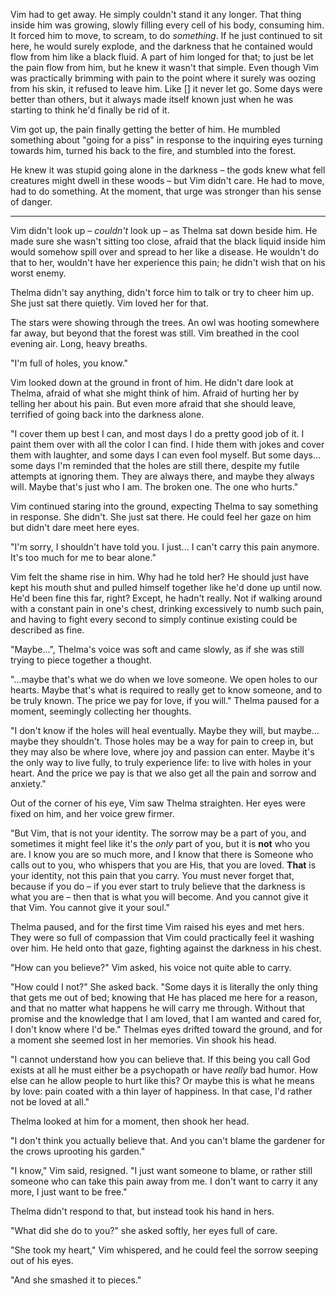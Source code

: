 Vim had to get away. He simply couldn't stand it any longer. That thing inside him was growing, slowly filling every cell of his body, consuming him. It forced him to move, to scream, to do *something*. If he just continued to sit here, he would surely explode, and the darkness that he contained would flow from him like a black fluid. A part of him longed for that; to just be let the pain flow from him, but he knew it wasn't that simple. Even though Vim was practically brimming with pain to the point where it surely was oozing from his skin, it refused to leave him. Like [] it never let go. Some days were better than others, but it always made itself known just when he was starting to think he'd finally be rid of it. 

Vim got up, the pain finally getting the better of him. He mumbled something about "going for a piss" in response to the inquiring eyes turning towards him, turned his back to the fire, and stumbled into the forest.

He knew it was stupid going alone in the darkness – the gods knew what fell creatures might dwell in these woods – but Vim didn't care. He had to move, had to do something. At the moment, that urge was stronger than his sense of danger.

---

Vim didn't look up – *couldn't* look up – as Thelma sat down beside him. He made sure she wasn't sitting too close, afraid that the black liquid inside him would somehow spill over and spread to her like a disease. He wouldn't do that to her, wouldn't have her experience this pain; he didn't wish that on his worst enemy.

Thelma didn't say anything, didn't force him to talk or try to cheer him up. She just sat there quietly. Vim loved her for that.

The stars were showing through the trees. An owl was hooting somewhere far away, but beyond that the forest was still. Vim breathed in the cool evening air. Long, heavy breaths.

"I'm full of holes, you know."

Vim looked down at the ground in front of him. He didn't dare look at Thelma, afraid of what she might think of him. Afraid of hurting her by telling her about his pain. But even more afraid that she should leave, terrified of going back into the darkness alone.

"I cover them up best I can, and most days I do a pretty good job of it. I paint them over with all the color I can find. I hide them with jokes and cover them with laughter, and some days I can even fool myself. But some days... some days I'm reminded that the holes are still there, despite my futile attempts at ignoring them. They are always there, and maybe they always will. Maybe that's just who I am. The broken one. The one who hurts."

Vim continued staring into the ground, expecting Thelma to say something in response. She didn't. She just sat there. He could feel her gaze on him but didn't dare meet here eyes.

"I'm sorry, I shouldn't have told you. I just... I can't carry this pain anymore. It's too much for me to bear alone."

Vim felt the shame rise in him. Why had he told her? He should just have kept his mouth shut and pulled himself together like he'd done up until now. He'd been fine this far, right? Except, he hadn't really. Not if walking around with a constant pain in one's chest, drinking excessively to numb such pain, and having to fight every second to simply continue existing could be described as fine.

"Maybe...", Thelma's voice was soft and came slowly, as if she was still trying to piece together a thought.

"...maybe that's what we do when we love someone. We open holes to our hearts. Maybe that's what is required to really get to know someone, and to be truly known. The price we pay for love, if you will." Thelma paused for a moment, seemingly collecting her thoughts.

"I don't know if the holes will heal eventually. Maybe they will, but maybe... maybe they shouldn't. Those holes may be a way for pain to creep in, but they may also be where love, where joy and passion can enter. Maybe it's the only way to live fully, to truly experience life: to live with holes in your heart. And the price we pay is that we also get all the pain and sorrow and anxiety." 

Out of the corner of his eye, Vim saw Thelma straighten. Her eyes were fixed on him, and her voice grew firmer.

"But Vim, that is not your identity. The sorrow may be a part of you, and sometimes it might feel like it's the *only* part of you, but it is **not** who you are. I know you are so much more, and I know that there is Someone who calls out to you, who whispers that you are His, that you are loved. **That** is your identity, not this pain that you carry. You must never forget that, because if you do – if you ever start to truly believe that the darkness is what you are – then that is what you will become. And you cannot give it that Vim. You cannot give it your soul."

Thelma paused, and for the first time Vim raised his eyes and met hers. They were so full of compassion that Vim could practically feel it washing over him. He held onto that gaze, fighting against the darkness in his chest.

"How can you believe?" Vim asked, his voice not quite able to carry.

"How could I not?" She asked back. "Some days it is literally the only thing that gets me out of bed; knowing that He has placed me here for a reason, and that no matter what happens he will carry me through. Without that promise and the knowledge that I am loved, that I am wanted and cared for, I don't know where I'd be." Thelmas eyes drifted toward the ground, and for a moment she seemed lost in her memories. Vin shook his head.

"I cannot understand how you can believe that. If this being you call God exists at all he must either be a psychopath or have *really* bad humor. How else can he allow people to hurt like this? Or maybe this is what he means by love: pain coated with a thin layer of happiness. In that case, I'd rather not be loved at all."

Thelma looked at him for a moment, then shook her head. 

"I don't think you actually believe that. And you can't blame the gardener for the crows uprooting his garden."

"I know," Vim said, resigned. "I just want someone to blame, or rather still someone who can take this pain away from me. I don't want to carry it any more, I just want to be free."

Thelma didn't respond to that, but instead took his hand in hers.

"What did she do to you?" she asked softly, her eyes full of care.

"She took my heart," Vim whispered, and he could feel the sorrow seeping out of his eyes.

"And she smashed it to pieces."